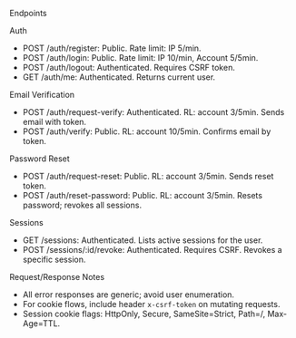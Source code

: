 Endpoints

Auth
- POST /auth/register: Public. Rate limit: IP 5/min.
- POST /auth/login: Public. Rate limit: IP 10/min, Account 5/5min.
- POST /auth/logout: Authenticated. Requires CSRF token.
- GET  /auth/me: Authenticated. Returns current user.

Email Verification
- POST /auth/request-verify: Authenticated. RL: account 3/5min. Sends email with token.
- POST /auth/verify: Public. RL: account 10/5min. Confirms email by token.

Password Reset
- POST /auth/request-reset: Public. RL: account 3/5min. Sends reset token.
- POST /auth/reset-password: Public. RL: account 3/5min. Resets password; revokes all sessions.

Sessions
- GET /sessions: Authenticated. Lists active sessions for the user.
- POST /sessions/:id/revoke: Authenticated. Requires CSRF. Revokes a specific session.

Request/Response Notes
- All error responses are generic; avoid user enumeration.
- For cookie flows, include header `x-csrf-token` on mutating requests.
- Session cookie flags: HttpOnly, Secure, SameSite=Strict, Path=/, Max-Age=TTL.

